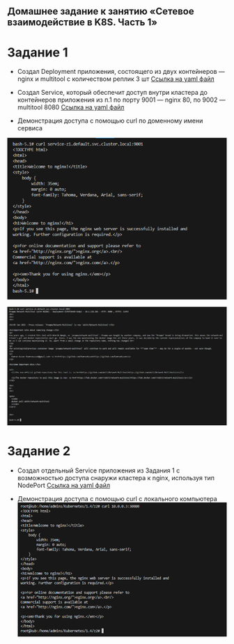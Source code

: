 ## Домашнее задание к занятию «Сетевое взаимодействие в K8S. Часть 1»

# Задание 1
- Создал Deployment приложения, состоящего из двух контейнеров — nginx и multitool с количеством реплик 3 шт
[Ссылка на yaml файл](https://github.com/bogkofe/Kubernetes/blob/master/1.4/z1/deployment.yaml)

- Создал Service, который обеспечит доступ внутри кластера до контейнеров приложения из п.1 по порту 9001 — nginx 80, по 9002 — multitool 8080
[Ссылка на yaml файл](https://github.com/bogkofe/Kubernetes/blob/master/1.4/z1/service-z1.yaml)

- Демонстрация доступа с помощью curl по доменному имени сервиса

![image](https://github.com/bogkofe/Kubernetes/blob/master/1.4/files/1.png)

![image](https://github.com/bogkofe/Kubernetes/blob/master/1.4/files/2.png)

# Задание 2 
- Создал отдельный Service приложения из Задания 1 с возможностью доступа снаружи кластера к nginx, используя тип NodePort
[Ссылка на yaml файл](https://github.com/bogkofe/Kubernetes/blob/master/1.4/z2/service-z2.yaml)

- Демонстрация доступа  с помощью curl с локального компьютера
![image](https://github.com/bogkofe/Kubernetes/blob/master/1.4/files/3.png)


